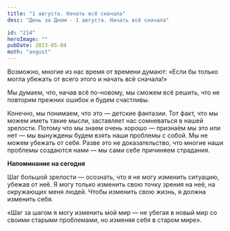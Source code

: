 ```yaml
---
title: "1 августа. Начать всё сначала"
desc: "День за Днем - 1 августа. Начать всё сначала"

id: "214"
heroImage: ""
pubDate: 2023-05-04
moth: "avgust"
---
```


Возможно, многие из нас время от времени думают: «Если бы только могла убежать
от всего этого и начать всё сначала!»

Мы думаем, что, начав всё по-новому, мы сможем всё решить, что не повторим
прежних ошибок и будем счастливы.

Конечно, мы понимаем, что это — детские фантазии. Тот факт, что мы можем иметь
такие мысли, заставляет нас сомневаться в нашей зрелости. Потому что мы знаем
очень хорошо — признаём мы это или нет — мы вынуждены будем взять наши
проблемы с собой. Мы не можем убежать от себя. Разве это не доказательство,
что многие наши проблемы создаются нами — мы сами себе причиняем страдания.

**Напоминание на сегодня**

Шаг большой зрелости — осознать, что я не могу изменить ситуацию, убежав от
неё. Я могу только изменить свою точку зрения на неё, на окружающих меня
людей. Чтобы изменить свою жизнь, я должна изменить себя.

«Шаг за шагом я могу изменить мой мир — не убегая в новый мир со своими
старыми проблемами, но изменяя себя в старом мире».
